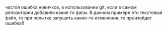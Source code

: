 частоя ошибка новичков, в использовании git, если в самом репозитории добавили какие то фалы. В данном примере это текстовый файл,
то при попытке запушить какие-то изменения, то произойдет ошибка!!
